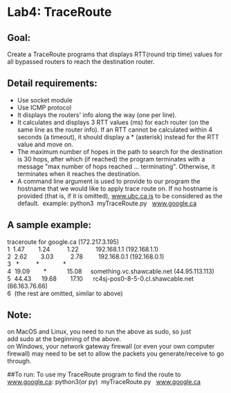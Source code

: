 # Lab4: TraceRoute 
## Goal:
Create a TraceRoute programs that displays RTT(round trip time) values for all bypassed routers to reach the destination router.

## Detail requirements:
* Use socket module
* Use ICMP protocol 
* It displays the routers' info along the way (one per line).
* It calculates and displays 3 RTT values (ms) for each router (on the same line as the router info). If an RTT cannot be calculated within 4 seconds (a timeout), it should display a * (asterisk) instead for the RTT value and move on.
* The maximum number of hopes in the path to search for the destination is 30 hops, after which (if reached) the program terminates with a message "max number of hops reached ... terminating". Otherwise, it terminates when it reaches the destination.
* A command line argument is used to provide to our program the hostname that we would like to apply trace route on. If no hostname is provided (that is, if it is omitted), www.ubc.ca is to be considered as the default. 
example: python3  myTraceRoute.py   www.google.ca

## A sample example:
traceroute for google.ca (172.217.3.195)  
1   1.47        1.24          1.22          192.168.1.1 (192.168.1.1)  
2   2.62        3.03          2.78         192.168.0.1 (192.168.0.1)  
3    *          *              *       
4  19.09        *            15.08     something.vc.shawcable.net (44.95.113.113)  
5  44.43       19.68         17.10      rc4sj-pos0-8-5-0.cl.shawcable.net (66.163.76.66)  
6  (the rest are omitted, similar to above)  

## Note:
on MacOS and Linux, you need to run the above as sudo, so just add sudo at the beginning of the above.  
on Windows, your network gateway firewall (or even your own computer firewall) may need to be set to allow the packets you generate/receive to go through. 

##To run:
To use my TraceRoute program to find the route to www.google.ca:
python3(or py)  myTraceRoute.py   www.google.ca
